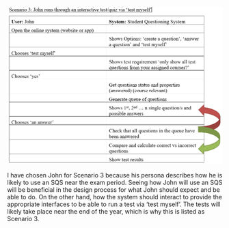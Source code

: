 ![image](uploads/398e0c8dee0036e21bcae5ed0bbe07a0/image.png)

I have chosen John for Scenario 3 because his persona describes how he is likely to use an SQS near the exam period. Seeing how John will use an SQS will be beneficial in the design process for what John should expect and be able to do. On the other hand, how the system should interact to provide the appropriate interfaces to be able to run a test via ‘test myself’. The tests will likely take place near the end of the year, which is why this is listed as Scenario 3.